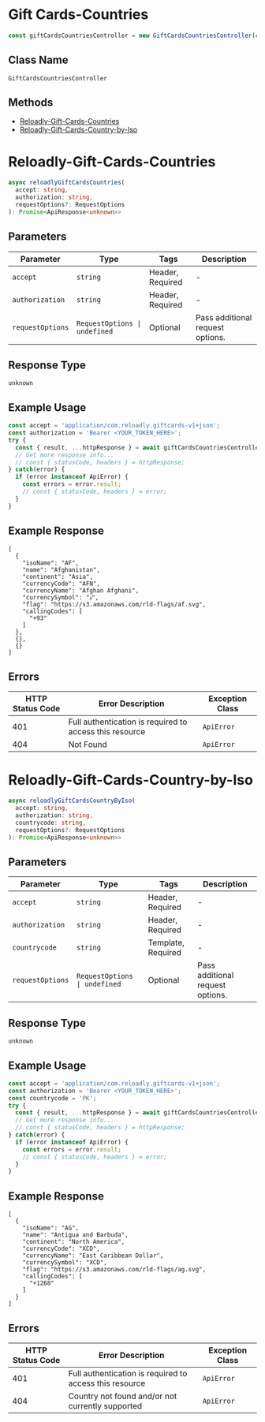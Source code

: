 # Gift Cards-Countries

```ts
const giftCardsCountriesController = new GiftCardsCountriesController(client);
```

## Class Name

`GiftCardsCountriesController`

## Methods

* [Reloadly-Gift-Cards-Countries](../../doc/controllers/gift-cards-countries.md#reloadly-gift-cards-countries)
* [Reloadly-Gift-Cards-Country-by-Iso](../../doc/controllers/gift-cards-countries.md#reloadly-gift-cards-country-by-iso)


# Reloadly-Gift-Cards-Countries

```ts
async reloadlyGiftCardsCountries(
  accept: string,
  authorization: string,
  requestOptions?: RequestOptions
): Promise<ApiResponse<unknown>>
```

## Parameters

| Parameter | Type | Tags | Description |
|  --- | --- | --- | --- |
| `accept` | `string` | Header, Required | - |
| `authorization` | `string` | Header, Required | - |
| `requestOptions` | `RequestOptions \| undefined` | Optional | Pass additional request options. |

## Response Type

`unknown`

## Example Usage

```ts
const accept = 'application/com.reloadly.giftcards-v1+json';
const authorization = 'Bearer <YOUR_TOKEN_HERE>';
try {
  const { result, ...httpResponse } = await giftCardsCountriesController.reloadlyGiftCardsCountries(accept, authorization);
  // Get more response info...
  // const { statusCode, headers } = httpResponse;
} catch(error) {
  if (error instanceof ApiError) {
    const errors = error.result;
    // const { statusCode, headers } = error;
  }
}
```

## Example Response

```
[
  {
    "isoName": "AF",
    "name": "Afghanistan",
    "continent": "Asia",
    "currencyCode": "AFN",
    "currencyName": "Afghan Afghani",
    "currencySymbol": "؋",
    "flag": "https://s3.amazonaws.com/rld-flags/af.svg",
    "callingCodes": [
      "+93"
    ]
  },
  {},
  {}
]
```

## Errors

| HTTP Status Code | Error Description | Exception Class |
|  --- | --- | --- |
| 401 | Full authentication is required to access this resource | `ApiError` |
| 404 | Not Found | `ApiError` |


# Reloadly-Gift-Cards-Country-by-Iso

```ts
async reloadlyGiftCardsCountryByIso(
  accept: string,
  authorization: string,
  countrycode: string,
  requestOptions?: RequestOptions
): Promise<ApiResponse<unknown>>
```

## Parameters

| Parameter | Type | Tags | Description |
|  --- | --- | --- | --- |
| `accept` | `string` | Header, Required | - |
| `authorization` | `string` | Header, Required | - |
| `countrycode` | `string` | Template, Required | - |
| `requestOptions` | `RequestOptions \| undefined` | Optional | Pass additional request options. |

## Response Type

`unknown`

## Example Usage

```ts
const accept = 'application/com.reloadly.giftcards-v1+json';
const authorization = 'Bearer <YOUR_TOKEN_HERE>';
const countrycode = 'PK';
try {
  const { result, ...httpResponse } = await giftCardsCountriesController.reloadlyGiftCardsCountryByIso(accept, authorization, countrycode);
  // Get more response info...
  // const { statusCode, headers } = httpResponse;
} catch(error) {
  if (error instanceof ApiError) {
    const errors = error.result;
    // const { statusCode, headers } = error;
  }
}
```

## Example Response

```
[
  {
    "isoName": "AG",
    "name": "Antigua and Barbuda",
    "continent": "North America",
    "currencyCode": "XCD",
    "currencyName": "East Caribbean Dollar",
    "currencySymbol": "XCD",
    "flag": "https://s3.amazonaws.com/rld-flags/ag.svg",
    "callingCodes": [
      "+1268"
    ]
  }
]
```

## Errors

| HTTP Status Code | Error Description | Exception Class |
|  --- | --- | --- |
| 401 | Full authentication is required to access this resource | `ApiError` |
| 404 | Country not found and/or not currently supported | `ApiError` |

